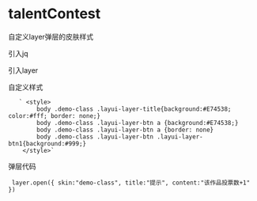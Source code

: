 # talentContest

自定义layer弹层的皮肤样式

引入jq       <script src="jquery-1.8.3/jquery.min.js"></script>

引入layer    <script src="layer/layer.js"></script>

自定义样式

	   ` <style>
	        body .demo-class .layui-layer-title{background:#E74538; color:#fff; border: none;}
	        body .demo-class .layui-layer-btn a {background:#E74538;}
	        body .demo-class .layui-layer-btn a {border: none}
	        body .demo-class .layui-layer-btn .layui-layer-btn1{background:#999;}
	    </style>`
      
弹层代码

 ` layer.open({
	     skin:"demo-class",
	     title:"提示",
	     content:"该作品投票数+1"
})`
